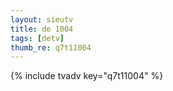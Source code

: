 ```yaml
--- 
layout: sieutv
title: de 1004
tags: [detv]
thumb_re: q7t11004
---
```

{% include tvadv key="q7t11004" %} 

